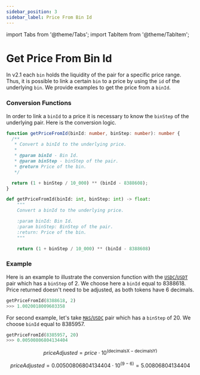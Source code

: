 ```yaml
---
sidebar_position: 3
sidebar_label: Price From Bin Id
---
```


import Tabs from '@theme/Tabs';
import TabItem from '@theme/TabItem';

# Get Price From Bin Id

In v2.1 each `bin` holds the liquidity of the pair for a specific price range. Thus, it is possible to link a certain `bin` to a price by using the `id` of the underlying `bin`. We provide examples to get the price from a `binId`.

### Conversion Functions

In order to link a `binId` to a price it is necessary to know the `binStep` of the underlying pair. Here is the conversion logic.
<Tabs>
<TabItem value="typescript" label="Typescript">

```typescript
function getPriceFromId(binId: number, binStep: number): number {
  /**
   * Convert a binId to the underlying price.
   *
   * @param binId - Bin Id.
   * @param binStep - binStep of the pair.
   * @return Price of the bin.
   */

  return (1 + binStep / 10_000) ** (binId - 8388608);
}
```

</TabItem>
<TabItem value="python" label="Python" default>

```python
def getPriceFromId(binId: int, binStep: int) -> float:
    """
    Convert a binId to the underlying price.

    :param binId: Bin Id.
    :param binStep: BinStep of the pair.
    :return: Price of the bin.
    """

    return (1 + binStep / 10_000) ** (binId - 8388608)
```

</TabItem>
</Tabs>

### Example

Here is an example to illustrate the conversion function with the [`USDC`/`USDT`](https://beta.dusa.io/pools/AS1217cAveD2H5rkuytUoiMEL1sg8BXwp966daPRoaoxmV8zv7Bdv/AS1sKBEGsqtm8vQhQzi7KJ4YhyaKTSkhJrLkRc7mQtPqme3VcFHm/2) pair which has a `binStep` of 2. We choose here a `binId` equal to 8388618. Price returned doesn't need to be adjusted, as both tokens have 6 decimals.

```python
getPriceFromId(8388618, 2)
>>> 1.0020018009603358

```

For second example, let's take [`MAS`/`USDC`](https://beta.dusa.io/pools/AS12Emra1SrLsFgYdFRQXBjsksWummAs8zG14iFytS73bZBjbVY5v/AS1sKBEGsqtm8vQhQzi7KJ4YhyaKTSkhJrLkRc7mQtPqme3VcFHm/20) pair which has a `binStep` of 20. We choose `binId` equal to 8385957.

```python
getPriceFromId(8385957, 20)
>>> 0.00500806804134404

```

$$
priceAdjusted = price\cdot 10^{(\text{decimalsX} - \text{decimalsY})}
$$

$$
priceAdjusted = 0.00500806804134404 \cdot 10^{(\text{9} - \text{6})} = 5.00806804134404
$$
